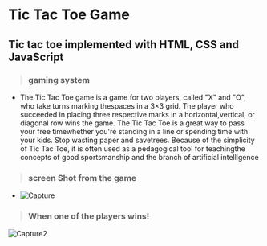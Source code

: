 # Tic Tac Toe Game
## Tic tac toe implemented with HTML, CSS and JavaScript
> ### gaming system
- The Tic Tac Toe game is a game for two players, called "X" and "O", who take turns marking thespaces in a 3×3 grid. The player who succeeded in placing three respective marks in a horizontal,vertical, or diagonal row wins the game. The Tic Tac Toe is a great way to pass your free timewhether you're standing in a line or spending time with your kids. Stop wasting paper and savetrees. Because of the simplicity of Tic Tac Toe, it is often used as a pedagogical tool for teachingthe concepts of good sportsmanship and the branch of artificial intelligence

> ### screen Shot from the game
 - ![Capture](https://user-images.githubusercontent.com/88618793/179994894-7a6549ae-b62a-4f52-bc08-620252e83103.PNG)
 
> ### When one of the players wins!
![Capture2](https://user-images.githubusercontent.com/88618793/179995765-0eb29724-c475-4025-ae24-2902d52f7791.PNG)


